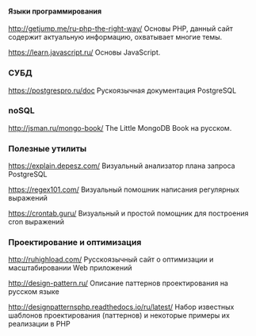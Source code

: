 #### Языки программирования
http://getjump.me/ru-php-the-right-way/ Основы PHP, данный сайт содержит актуальную информацию, охватывает многие темы.

https://learn.javascript.ru/ Основы JavaScript.

### СУБД
https://postgrespro.ru/doc Рускоязычная документация PostgreSQL


### noSQL
http://jsman.ru/mongo-book/ The Little MongoDB Book на русском.

### Полезные утилиты
https://explain.depesz.com/ Визуальный анализатор плана запроса PostgreSQL

https://regex101.com/ Визуальный помошник написания регулярных выражений

https://crontab.guru/ Визуальный и простой помощник для построения cron выражений 

### Проектирование и оптимизация
http://ruhighload.com/ Русскоязычный сайт о оптимизации и масштабировании Web приложений

http://design-pattern.ru/ Описание паттернов проектирования на русском языке

http://designpatternsphp.readthedocs.io/ru/latest/ Набор известных шаблонов проектирования (паттернов) и некоторые примеры их реализации в PHP
